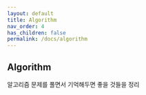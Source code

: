 ```yaml
---
layout: default
title: Algorithm
nav_order: 4
has_children: false 
permalink: /docs/algorithm
---
```


## Algorithm
알고리즘 문제를 풀면서 기억해두면 좋을 것들을 정리
